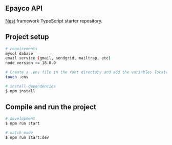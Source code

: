 ## Epayco API

[Nest](https://github.com/nestjs/nest) framework TypeScript starter repository.

## Project setup

```bash
# requirements
mysql dabase
email service (gmail, sendgrid, mailtrap, etc)
node version >= 18.0.0

# Create a .env file in the root directory and add the variables located in the .env.example file
touch .env

# install dependencies
$ npm install
```

## Compile and run the project

```bash
# development
$ npm run start

# watch mode
$ npm run start:dev

```